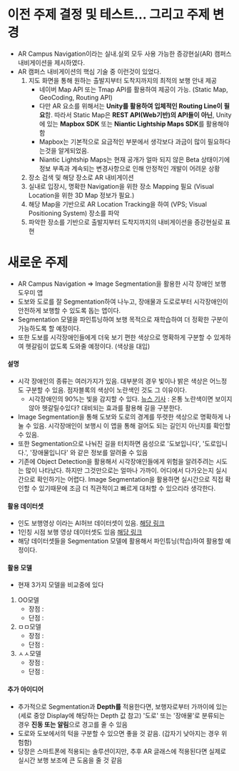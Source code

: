 
# 이전 주제 결정 및 테스트... 그리고 주제 변경
- AR Campus Navigation이라는 실내.실외 모두 사용 가능한 증강현실(AR) 캠퍼스 내비게이션을 제시하였다.
- AR 캠퍼스 내비게이션의 핵심 기술 중 이런것이 있었다.
	1. 지도 화면을 통해 원하는 출발지부터 도착지까지의 최적의 보행 안내 제공
		- 네이버 Map API 또는 Tmap API를 활용하여 제공이 가능. (Static Map, GeoCoding, Routing API)
		- 다만 AR 요소를 위해서는 **Unity를 활용하여 입체적인 Routing Line이 필요**함. 따라서 Static Map은 **REST API(Web기반)의 API들이 아닌**, Unity에 있는 **Mapbox SDK** 또는 **Niantic Lightship Maps SDK**를 활용해야함
		- Mapbox는 기본적으로 요금적인 부분에서 생각보다 과금이 많이 필요하다는것을 알게되었음.
		- Niantic Lightship Maps는 현재 공개가 얼마 되지 않은 Beta 상태이기에 정보 부족과 계속되는 변경사항으로 인해 안정적인 개발이 어려운 상황
	1. 장소 검색 및 해당 장소로 AR 내비게이션
	2. 실내로 입장시, 명확한 Navigation을 위한 장소 Mapping 필요 (Visual Location을 위한 3D Map 정보가 필요.)
	3. 해당 Map을 기반으로 AR Location Tracking을 하여 (VPS; Visual Positioning System) 장소를 파악
	4. 파악한 장소를 기반으로 출발지부터 도착지까지의 내비게이션을 증강현실로 표현
# 새로운 주제
- AR Campus Navigation => Image Segmentation을 활용한 시각 장애인 보행 도우미 앱
- 도보와 도로를 잘 Segmentation하여 나누고, 장애물과 도로로부터 시각장애인이 안전하게 보행할 수 있도록 돕는 앱이다.
- Segmentation 모델을 파인튜닝하여 보행 목적으로 재학습하여 더 정확한 구분이 가능하도록 할 예정이다.
- 또한 도보를 시각장애인들에게 더욱 보기 편한 색상으로 명확하게 구분할 수 있게하여 헷갈림이 없도록 도와줄 예정이다.  (색상을 대입)
#### 설명
- 시각 장애인의 종류는 여러가지가 있음. 대부분의 경우 빛이나 밝은 색상은 어느정도 구분할 수 있음. 점자블록의 색상이 노란색인 것도 그 이유이다.
	- 시각장애인의 90%는 빛을 감지할 수 있다. [뉴스 기사](https://news.kbs.co.kr/news/pc/view/view.do?ncd=5169488) : 온통 노란색이면 보이지않아 헷갈릴수있다? 대비되는 효과를 활용해 길을 구분한다.
- Image Segmentation을 통해 도보와 도로의 경계를 뚜렷한 색상으로 명확하게 나눌 수 있음. 시각장애인이 보행시 이 앱을 통해 걸어도 되는 길인지 아닌지를 확인할 수 있음.
- 또한 Segmentation으로 나눠진 길을 터치하면 음성으로 '도보입니다', '도로입니다.', '장애물입니다' 와 같은 정보를 알려줄 수 있음
- 기존에 Object Detection을 활용해서 시각장애인들에게 위험을 알려주려는 시도는 많이 나타났다. 하지만 그것만으로는 얼마나 가까이. 어디에서 다가오는지 실시간으로 확인하기는 어렵다. Image Segmentation을 활용하면 실시간으로 직접 확인할 수 있기때문에 조금 더 직관적이고 빠르게 대처할 수 있으리라 생각한다.
#### 활용 데이터셋
- 인도 보행영상 이라는 AI허브 데이터셋이 있음. [해당 링크](https://aihub.or.kr/aihubdata/data/view.do?currMenu=115&topMenu=100&aihubDataSe=realm&dataSetSn=189)
- 1인칭 시점 보행 영상 데이터셋도 있음 [해당 링크](https://aihub.or.kr/aihubdata/data/view.do?currMenu=&topMenu=&aihubDataSe=data&dataSetSn=159)
- 해당 데이터셋들을 Segmentation 모델에 활용해서 파인튜닝(학습)하여 활용할 예정이다.
#### 활용 모델
- 현재 3가지 모델을 비교중에 있다
1. OO모델
	- 장점 : 
	- 단점 : 
2. ㅁㅁ모델
	- 장점 : 
	- 단점 :
3. ㅅㅅ모델
	- 장점 :
	- 단점 :
#### 추가 아이디어
- 추가적으로 Segmentation과 **Depth를** 적용한다면, 보행자로부터 가까이에 있는 (세로 중앙 Display에 해당하는 Depth 값 참고) '도로' 또는 '장애물'로 분류되는 경우 **진동 또는 알림**으로 경고를 줄 수 있음
- 도로와 도보에서의 턱을 구분할 수 있으면 좋을 것 같음. (갑자기 낮아지는 경우 위험함)
- 당장은 스마트폰에 적용되는 솔루션이지만, 추후 AR 글래스에 적용된다면 실제로 실시간 보행 보조에 큰 도움을 줄 것 같음